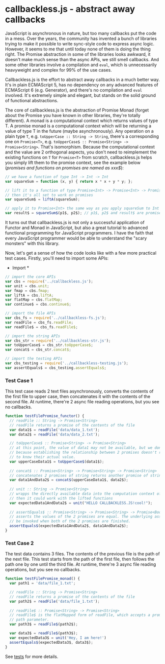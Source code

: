 callbackless.js - abstract away callbacks
=======

JavaScript is asynchronous in nature, but too many callbacks put the code in a mess. Over the years, the community has invented a bunch of libraries trying to make it possible to write sync-style code to express async logic. However, it seems to me that until today none of them is doing the thing right. The Promise abstraction in some of the libraries looks awkward, it doesn't make much sense than the async APIs, we still smell callbacks. And some other libraries involve a compilation and ``eval``, which is unnecessarily heavyweight and complex for 99% of the use cases.

Callbackless.js is the effort to abstract away callbacks in a much better way. It's in plain ECMAScript 5, has no dependency on any advanced features of ECMAScript 6 (e.g. Generator), and there's no compilation and ``eval`` involved. It's extremely simple and elegant, but stands on the solid ground of functional abstractions.

The core of callbackless.js is the abstraction of Promise Monad (forget about the Promise you have known in other libraries, they're totally different). A monad is a computational context which returns values of type T. A promise monad is a computational context which will be returning a value of type T in the future (maybe asynchronously). Any operation on a plain type ``T``, e.g. ``toUpperCase :: String -> String``, there's a corresponding one on ``Promise<T>``, e.g. ``toUpperCase$ :: Promise<String> -> Promise<String>``. That's isomorphism. Because the computational context and the value are 2 orthogonal aspects, you don't need to reimplement the existing functions on ``T`` for ``Promise<T>`` from scratch, callbackless.js helps you simply lift them to the promise context, see the example below (*promises and functions on promises are named as xxx$*):

```javascript
// we have a function of type Int -> Int -> Int
var squareSum = function (x, y) { return x * x + y * y; };

// lift it to a function of type Promise<Int> -> Promise<Int> -> Promise<Int>,
// then it's all set to work on promises
var squareSum$ = liftA(squareSum);

// apply it to Promise<Int> the same way as you apply squareSum to Int
var result$ = squareSum$(p1$, p2$); // p1$, p2$ and result$ are promises of Int
```

It turns out that callbackless.js is not only a successful application of Functor and Monad in JavaScript, but also a great tutorial to advanced functional programming for JavaScript programmers. I have the faith that every JavaScript programmer would be able to understand the "scary monsters" with this library.

Now, let's get a sense of how the code looks like with a few more practical test cases. Firstly, you'll need to import some APIs:

* Import *

```javascript
// import the core APIs
var cbs = require('../callbackless.js');
var unit = cbs.unit;
var fmap = cbs.fmap;
var liftA = cbs.liftA;
var flatMap = cbs.flatMap;
var continue$ = cbs.continue$;

// import the file APIs
var cbs_fs = require('../callbackless-fs.js');
var readFile = cbs_fs.readFile;
var readFile$ = cbs_fs.readFile$;

// import the string APIs
var cbs_str = require('../callbackless-str.js');
var toUpperCase$ = cbs_str.toUpperCase$;
var concat$ = cbs_str.concat$;

// import the testing APIs
var cbs_testing = require('../callbackless-testing.js');
var assertEquals$ = cbs_testing.assertEquals$;
```

### Test Case 1 ###

This test case reads 2 text files asynchronously, converts the contents of the first file to upper case, then concatenates it with the contents of the second file. At runtime, there're 2 async file reading operations, but you see no callbacks.

```javascript
function testFilePromise_functor() {
  // readFile :: String -> Promise<String>
  // readFile returns a promise of the contents of the file
  var data1$ = readFile('data/data_1.txt');
  var data2$ = readFile('data/data_2.txt');

  // toUpperCase$ :: Promise<String> -> Promise<String>
  // at this point, the value of data1 may not be available, but we don't care,
  // because establishing the relationship between 2 promises doesn't require
  // to know their actual value.
  var upperCaseData1$ = toUpperCase$(data1$);
  
  // concat$ :: Promise<String> -> Promise<String> -> Promise<String>
  // concatenates 2 promises of string returns another promise of string
  var data1AndData2$ = concat$(upperCaseData1$, data2$); 
  
  // unit :: String -> Promise<String>
  // wrapps the directly available data into the computation context of promise
  // then it could work with the lifted functions
  var expectedData1AndData2$ = unit("HELLO CALLBACKLESS.JS!cool!");
  
  // assertEquals$ :: Promise<String> -> Promise<String> -> Promise<Boolean>
  // asserts the values of the 2 promises are equal. The underlying assert will
  // be invoked when both of the 2 promises are finished.
  assertEquals$(expectedData1AndData2$, data1AndData2$);
}
```

### Test Case 2 ###

The test data contains 3 files. The contents of the previous file is the path of the next file. This test starts from the path of the first file, then follows the path one by one until the third file. At runtime, there're 3 async file reading operations, but you see no callbacks.

```javascript
function testFilePromise_monad() {
  var path1 = 'data/file_1.txt';

  // readFile :: String -> Promise<String>
  // readFile returns a promise of the contents of the file
  var path2$ = readFile('data/file_1.txt');
  
  // readFile$ :: Promise<String> -> Promise<String>
  // readFile$ is the flatMapped form of readFile, which accepts a promise type
  // path parameter.
  var path3$ = readFile$(path2$);

  var data3$ = readFile$(path3$);
  var expectedData3$ = unit('Hey, I am here!')
  assertEquals$(expectedData3$, data3$);
}
```

See [tests](https://github.com/weidagang/callbackless-js/blob/master/tests/test-callbackless-fs.js) for more details.

